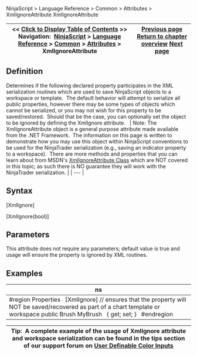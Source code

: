 ﻿
NinjaScript \> Language Reference \> Common \> Attributes \> XmlIgnoreAttribute
XmlIgnoreAttribute

| \<\< [Click to Display Table of Contents](xmlignoreattribute.md) \>\> **Navigation:**     [NinjaScript](ninjascript-1.md) \> [Language Reference](language_reference_wip-1.md) \> [Common](common-1.md) \> [Attributes](attributes-1.md) \> XmlIgnoreAttribute | [Previous page](typeconverterattribute-1.md) [Return to chapter overview](attributes-1.md) [Next page](bars-1.md) |
| --- | --- |

## Definition
Determines if the following declared property participates in the XML serialization routines which are used to save NinjaScript objects to a workspace or template.  The default behavior will attempt to serialize all public properties, however there may be some types of objects which cannot be serialized, or you may not wish for this property to be saved/restored.  Should that be the case, you can optionally set the object to be ignored by defining the XmlIgnore attribute.
 
| Note: The XmlIgnoreAttribute object is a general purpose attribute made available from the .NET Framework.  The information on this page is written to demonstrate how you may use this object within NinjaScript conventions to be used for the NinjaTrader serialization (e.g., saving an indicator property to a workspace).  There are more methods and properties that you can learn about from MSDN's [XmlIgnoreAttribute Class](https://msdn.microsoft.com/en-us/library/system.xml.serialization.xmlignoreattribute(v=vs.110).aspx) which are NOT covered in this topic; as such there is NO guarantee they will work with the NinjaTrader serialization. |
| --- |

## Syntax
\[XmlIgnore]  

\[XmlIgnore(bool)]
## 
## Parameters
This attribute does not require any parameters; default value is true and usage will ensure the property is ignored by XML routines.
## 
## Examples
| ns |
| --- |
| \#region Properties   \[XmlIgnore] // ensures that the property will NOT be saved/recovered as part of a chart template or workspace public Brush MyBrush   { get; set; }   \#endregion |

| Tip:  A complete example of the usage of XmlIgnore attribute and workspace serialization can be found in the tips section of our support forum on [User Definable Color Inputs](user_definable_color_inputs-1.md) |
| --- |

